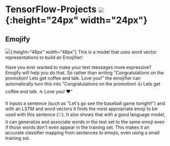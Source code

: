 # TensorFlow-Projects     ![](../master/Pix/tf.png){:height="24px" width="24px"}
## Emojify
![](../master/Pix/emojify.png){:height="48px" width="48px"}
This is a model that uses word vector representations to build an Emojifier!

Have you ever wanted to make your text messages more expressive? Emojify will help you do that. So rather than writing "Congratulations on the promotion! Lets get coffee and talk. Love you!" the emojifier can automatically turn this into "Congratulations on the promotion! 👍 Lets get coffee and talk. ☕️ Love you! ❤️"

It inputs a sentence (such as "Let's go see the baseball game tonight!") and with an LSTM and word vectors it finds the most appropriate emoji to be used with this sentence (⚾️). It also shows that with a good language model, it can generalize and associate words in the test set to the same emoji even if those words don't even appear in the training set.  This makes it an accurate classifier mapping from sentences to emojis, even using a small training set. 

